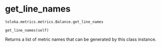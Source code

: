 # get_line_names
`toloka.metrics.metrics.Balance.get_line_names`

```
get_line_names(self)
```

Returns a list of metric names that can be generated by this class instance.

